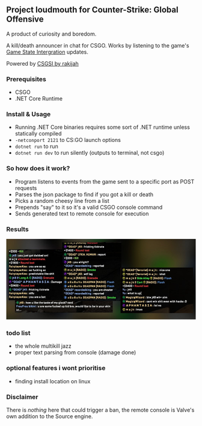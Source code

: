## Project loudmouth for Counter-Strike: Global Offensive
A product of curiosity and boredom.

A kill/death announcer in chat for CSGO. Works by listening to the game's [Game State Intergration](https://developer.valvesoftware.com/wiki/Counter-Strike:_Global_Offensive_Game_State_Integration) updates.

Powered by [CSGSI by rakijah](https://github.com/rakijah/CSGSI)

### Prerequisites
- CSGO
- .NET Core Runtime

### Install & Usage
- Running .NET Core binaries requires some sort of .NET runtime unless statically compiled
- `-netconport 2121` to CS:GO launch options
- `dotnet run` to run
- `dotnet run dev` to run silently (outputs to terminal, not csgo)


### So how does it work?
- Program listens to events from the game sent to a specific port as POST requests
- Parses the json package to find if you got a kill or death
- Picks a random cheesy line from a list 
- Prepends "say" to it so it's a valid CSGO console command
- Sends generated text to remote console for execution

### Results
![results](https://github.com/jauhc/loudmouth/raw/master/rk_l.jpg)

### todo list
- the whole multikill jazz
- proper text parsing from console (damage done)

### optional features i wont prioritise
- finding install location on linux


### Disclaimer
There is *nothing* here that could trigger a ban, the remote console is Valve's own addition to the Source engine.
